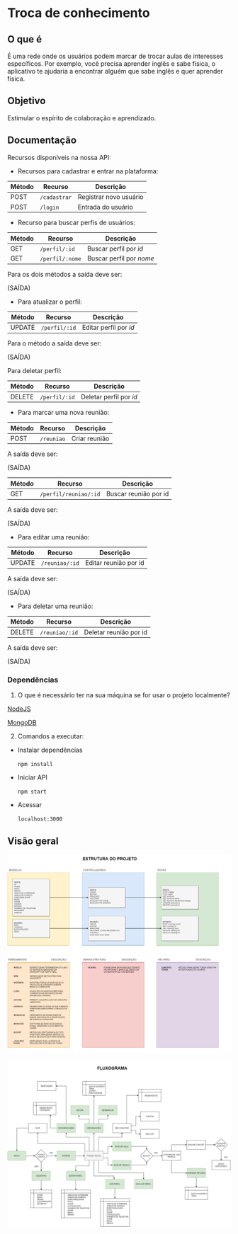 # Troca de conhecimento

## O que é

É uma rede onde os usuários podem marcar de trocar aulas de interesses específicos. Por exemplo, você precisa aprender inglês e sabe física, o aplicativo te ajudaria a encontrar alguém que sabe inglês e quer aprender física.

## Objetivo

Estimular o espírito de colaboração e aprendizado.

## Documentação

Recursos disponíveis na nossa API:
 
- Recursos para cadastrar e entrar na plataforma:

| Método 	| Recurso 	| Descrição 	|
|-	|-	|-	|
| POST 	| `/cadastrar` 	| Registrar novo usuário 	|
| POST 	| `/login` 	| Entrada do usuário 	|

- Recurso para buscar perfis de usuários:

| Método 	| Recurso 	| Descrição 	|
|-	|-	|-	|
| GET 	| `/perfil/:id` 	| Buscar perfil por *id* 	|
| GET 	| `/perfil/:nome` 	| Buscar perfil por *nome* 	|

Para os dois métodos a saída deve ser:

(SAÍDA)

- Para atualizar o perfil: 

| Método 	| Recurso 	| Descrição 	|
|-	|-	|-	|
| UPDATE 	| `/perfil/:id` 	| Editar perfil por *id* 	|

Para o método a saída deve ser:

(SAÍDA)

Para deletar perfil:

| Método 	| Recurso 	| Descrição 	|
|-	|-	|-	|
| DELETE 	| `/perfil/:id` 	| Deletar perfil por *id* 	|

- Para marcar uma nova reunião: 

| Método 	| Recurso 	| Descrição 	|
|-	|-	|-	|
| POST 	| `/reuniao` 	| Criar reunião 	|

A saída deve ser: 

(SAÍDA)

| Método 	| Recurso 	| Descrição 	|
|-	|-	|-	|
| GET 	| `/perfil/reuniao/:id` 	| Buscar reunião por id 	|

A saída deve ser: 

(SAÍDA)

- Para editar uma reunião: 

| Método 	| Recurso 	| Descrição 	|
|-	|-	|-	|
| UPDATE 	| `/reuniao/:id` 	| Editar reunião por id 	|


A saída deve ser: 

(SAÍDA)


- Para deletar uma reunião: 

| Método 	| Recurso 	| Descrição 	|
|-	|-	|-	|
| DELETE 	| `/reuniao/:id` 	| Deletar reunião por id 	|

A saída deve ser: 

(SAÍDA)


### Dependências

1. O que é necessário ter na sua máquina se for usar o projeto localmente?

[NodeJS](https://nodejs.org/en/download/)

[MongoDB](https://www.mongodb.com/)

2. Comandos a executar:

- Instalar dependências

    `npm install`

- Iniciar API

    `npm start`

- Acessar

    `localhost:3000`


## Visão geral

![Estrutura do projeto](assets/estrutura-do-projeto.png)

![Fluxograma](assets/fluxograma.png)